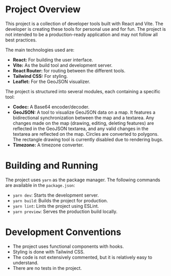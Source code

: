 # Project Overview

This project is a collection of developer tools built with React and Vite. The developer is creating these tools for personal use and for fun. The project is not intended to be a production-ready application and may not follow all best practices.

The main technologies used are:

*   **React:** For building the user interface.
*   **Vite:** As the build tool and development server.
*   **React Router:** for routing between the different tools.
*   **Tailwind CSS:** For styling.
*   **Leaflet:** For the GeoJSON visualizer.

The project is structured into several modules, each containing a specific tool:

*   **Codec:** A Base64 encoder/decoder.
*   **GeoJSON:** A tool to visualize GeoJSON data on a map. It features a bidirectional synchronization between the map and a textarea. Any changes made on the map (drawing, editing, deleting features) are reflected in the GeoJSON textarea, and any valid changes in the textarea are reflected on the map. Circles are converted to polygons. The rectangle drawing tool is currently disabled due to rendering bugs.
*   **Timezone:** A timezone converter.

# Building and Running

The project uses `yarn` as the package manager. The following commands are available in the `package.json`:

*   `yarn dev`: Starts the development server.
*   `yarn build`: Builds the project for production.
*   `yarn lint`: Lints the project using ESLint.
*   `yarn preview`: Serves the production build locally.

# Development Conventions

*   The project uses functional components with hooks.
*   Styling is done with Tailwind CSS.
*   The code is not extensively commented, but it is relatively easy to understand.
*   There are no tests in the project.

